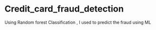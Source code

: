 # Credit_card_fraud_detection
Using Random forest Classification , I used to predict the fraud using ML
